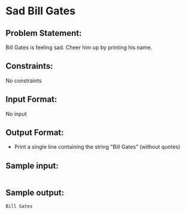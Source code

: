 # Sad Bill Gates

## Problem Statement: <br>
Bill Gates is feeling sad. Cheer him up by printing his name.

## Constraints: <br>
No constraints

## Input Format: <br>
No input

## Output Format: <br>
 - Print a single line containing the string "Bill Gates" (without quotes)

## Sample input: <br>
```
```

## Sample output: <br>
```
Bill Gates
```
